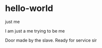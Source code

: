 # hello-world
just me 

I am just a me trying to be me

Door made by the slave. Ready for service sir
